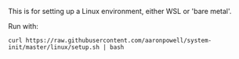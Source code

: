 This is for setting up a Linux environment, either WSL or 'bare metal'.

Run with:

```
curl https://raw.githubusercontent.com/aaronpowell/system-init/master/linux/setup.sh | bash
```